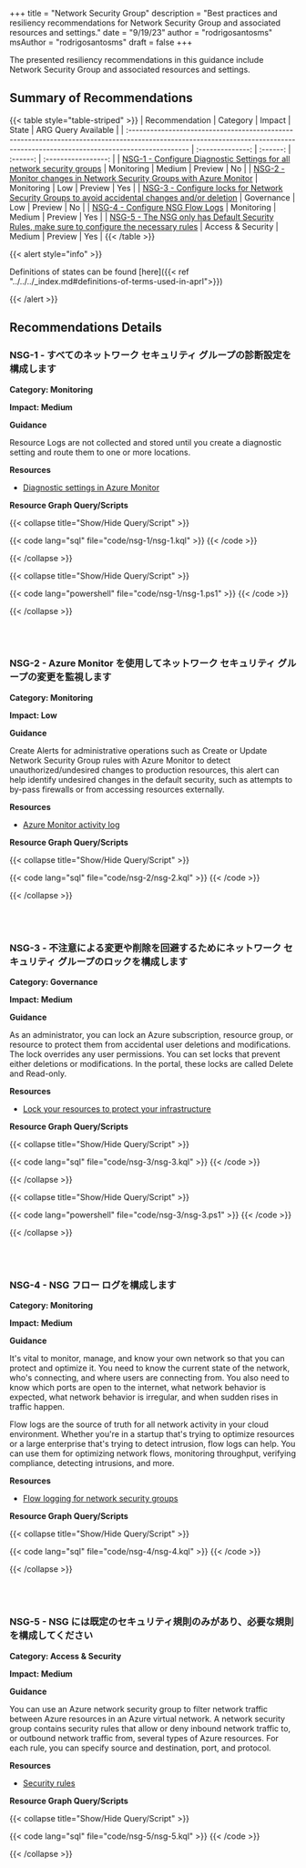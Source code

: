 +++
title = "Network Security Group"
description = "Best practices and resiliency recommendations for Network Security Group and associated resources and settings."
date = "9/19/23"
author = "rodrigosantosms"
msAuthor = "rodrigosantosms"
draft = false
+++

The presented resiliency recommendations in this guidance include Network Security Group and associated resources and settings.

## Summary of Recommendations

{{< table style="table-striped" >}}
| Recommendation                                                                                                                                                                |  Category         |  Impact   |  State     | ARG Query Available |
| :---------------------------------------------------------------------------------------------------------------------------------------------------------------------------- | :--------------:  | :------:  | :------:   | :-----------------: |
| [NSG-1 - Configure Diagnostic Settings for all network security groups](#nsg-1---configure-diagnostic-settings-for-all-network-security-groups)                                               | Monitoring        |  Medium   | Preview    |     No          |
| [NSG-2 - Monitor changes in Network Security Groups with Azure Monitor](#nsg-2---monitor-changes-in-network-security-groups-with-azure-monitor)                               | Monitoring        |     Low   | Preview    |     Yes          |
| [NSG-3 - Configure locks for Network Security Groups to avoid accidental changes and/or deletion](#nsg-3---configure-locks-for-network-security-groups-to-avoid-accidental-changes-andor-deletion)      | Governance        |     Low   | Preview    |     No          |
| [NSG-4 - Configure NSG Flow Logs](#nsg-4---configure-nsg-flow-logs)                                                                     | Monitoring        |  Medium   | Preview    |     Yes         |
| [NSG-5 - The NSG only has Default Security Rules, make sure to configure the necessary rules](#nsg-5---the-nsg-only-has-default-security-rules-make-sure-to-configure-the-necessary-rules)          | Access & Security |  Medium   | Preview    |     Yes          |
{{< /table >}}

{{< alert style="info" >}}

Definitions of states can be found [here]({{< ref "../../../_index.md#definitions-of-terms-used-in-aprl">}})

{{< /alert >}}

## Recommendations Details

### NSG-1 - すべてのネットワーク セキュリティ グループの診断設定を構成します

**Category: Monitoring**

**Impact: Medium**

**Guidance**

Resource Logs are not collected and stored until you create a diagnostic setting and route them to one or more locations.

**Resources**

- [Diagnostic settings in Azure Monitor](https://learn.microsoft.com/ja-jp/azure/azure-monitor/essentials/diagnostic-settings)

**Resource Graph Query/Scripts**

{{< collapse title="Show/Hide Query/Script" >}}

{{< code lang="sql" file="code/nsg-1/nsg-1.kql" >}} {{< /code >}}

{{< /collapse >}}

{{< collapse title="Show/Hide Query/Script" >}}

{{< code lang="powershell" file="code/nsg-1/nsg-1.ps1" >}} {{< /code >}}

{{< /collapse >}}

<br><br>

### NSG-2 - Azure Monitor を使用してネットワーク セキュリティ グループの変更を監視します

**Category: Monitoring**

**Impact: Low**

**Guidance**

Create Alerts for administrative operations such as Create or Update Network Security Group rules with Azure Monitor to detect unauthorized/undesired changes to production resources, this alert can help identify undesired changes in the default security, such as attempts to by-pass firewalls or from accessing resources externally.

**Resources**

- [Azure Monitor activity log](https://learn.microsoft.com/ja-jp/azure/azure-monitor/essentials/activity-log?tabs=powershell)

**Resource Graph Query/Scripts**

{{< collapse title="Show/Hide Query/Script" >}}

{{< code lang="sql" file="code/nsg-2/nsg-2.kql" >}} {{< /code >}}

{{< /collapse >}}

<br><br>

### NSG-3 - 不注意による変更や削除を回避するためにネットワーク セキュリティ グループのロックを構成します

**Category: Governance**

**Impact: Medium**

**Guidance**

As an administrator, you can lock an Azure subscription, resource group, or resource to protect them from accidental user deletions and modifications. The lock overrides any user permissions.
You can set locks that prevent either deletions or modifications. In the portal, these locks are called Delete and Read-only.

**Resources**

- [Lock your resources to protect your infrastructure](https://learn.microsoft.com/ja-jp/azure/azure-resource-manager/management/lock-resources?toc=%2Fazure%2Fvirtual-network%2Ftoc.json&tabs=json)

**Resource Graph Query/Scripts**

{{< collapse title="Show/Hide Query/Script" >}}

{{< code lang="sql" file="code/nsg-3/nsg-3.kql" >}} {{< /code >}}

{{< /collapse >}}

{{< collapse title="Show/Hide Query/Script" >}}

{{< code lang="powershell" file="code/nsg-3/nsg-3.ps1" >}} {{< /code >}}

{{< /collapse >}}

<br><br>

### NSG-4 - NSG フロー ログを構成します

**Category: Monitoring**

**Impact: Medium**

**Guidance**

It's vital to monitor, manage, and know your own network so that you can protect and optimize it. You need to know the current state of the network, who's connecting, and where users are connecting from. You also need to know which ports are open to the internet, what network behavior is expected, what network behavior is irregular, and when sudden rises in traffic happen.

Flow logs are the source of truth for all network activity in your cloud environment. Whether you're in a startup that's trying to optimize resources or a large enterprise that's trying to detect intrusion, flow logs can help. You can use them for optimizing network flows, monitoring throughput, verifying compliance, detecting intrusions, and more.

**Resources**

- [Flow logging for network security groups](https://learn.microsoft.com/ja-jp/azure/network-watcher/network-watcher-nsg-flow-logging-overview)

**Resource Graph Query/Scripts**

{{< collapse title="Show/Hide Query/Script" >}}

{{< code lang="sql" file="code/nsg-4/nsg-4.kql" >}} {{< /code >}}

{{< /collapse >}}

<br><br>

### NSG-5 - NSG には既定のセキュリティ規則のみがあり、必要な規則を構成してください

**Category: Access & Security**

**Impact: Medium**

**Guidance**

You can use an Azure network security group to filter network traffic between Azure resources in an Azure virtual network. A network security group contains security rules that allow or deny inbound network traffic to, or outbound network traffic from, several types of Azure resources. For each rule, you can specify source and destination, port, and protocol.

**Resources**

- [Security rules](https://learn.microsoft.com/ja-jp/azure/virtual-network/network-security-groups-overview#security-rules)

**Resource Graph Query/Scripts**

{{< collapse title="Show/Hide Query/Script" >}}

{{< code lang="sql" file="code/nsg-5/nsg-5.kql" >}} {{< /code >}}

{{< /collapse >}}

<br><br>
